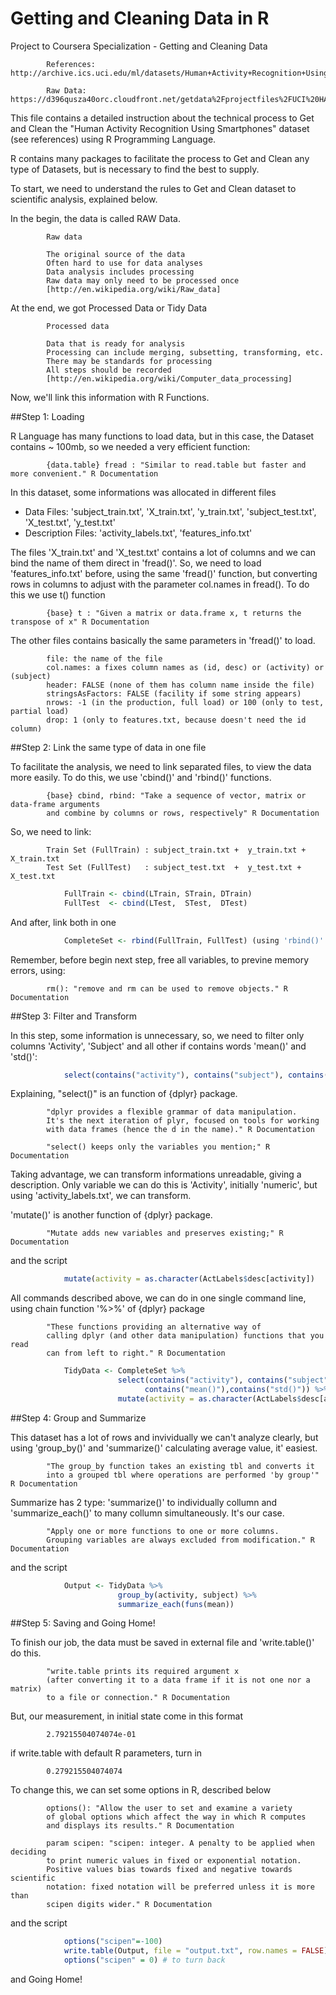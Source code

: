 # Getting and Cleaning Data in R

Project to Coursera Specialization - Getting and Cleaning Data

            References: http://archive.ics.uci.edu/ml/datasets/Human+Activity+Recognition+Using+Smartphones
            
            Raw Data: https://d396qusza40orc.cloudfront.net/getdata%2Fprojectfiles%2FUCI%20HAR%20Dataset.zip 



This file contains a detailed instruction about the technical process to Get and Clean the "Human Activity Recognition Using Smartphones" dataset (see references) using R Programming Language.

R contains many packages to facilitate the process to Get and Clean any type of Datasets, but is necessary to find the best to supply.

To start, we need to understand the rules to Get and Clean dataset to scientific analysis, explained below.

In the begin, the data is called RAW Data.

            Raw data
            
            The original source of the data
            Often hard to use for data analyses
            Data analysis includes processing
            Raw data may only need to be processed once
            [http://en.wikipedia.org/wiki/Raw_data]

At the end, we got Processed Data or Tidy Data
            
            Processed data
            
            Data that is ready for analysis
            Processing can include merging, subsetting, transforming, etc.
            There may be standards for processing
            All steps should be recorded
            [http://en.wikipedia.org/wiki/Computer_data_processing]

Now, we'll link this information with R Functions.


##Step 1: Loading

R Language has many functions to load data, but in this case, the Dataset contains ~ 100mb, so we needed a very efficient function:
            
            {data.table} fread : "Similar to read.table but faster and more convenient." R Documentation

In this dataset, some informations was allocated in different files

- Data Files: 'subject_train.txt', 'X_train.txt', 'y_train.txt', 'subject_test.txt', 'X_test.txt', 'y_test.txt'
- Description Files: 'activity_labels.txt', 'features_info.txt'  

The files 'X_train.txt' and 'X_test.txt' contains a lot of columns and we can bind the name of them direct in 'fread()'. So, we need to load 'features_info.txt' before, using the same 'fread()' function, but converting rows in columns to adjust with the parameter col.names in fread(). To do this we use t() function

            {base} t : "Given a matrix or data.frame x, t returns the transpose of x" R Documentation

The other files contains basically the same parameters in 'fread()' to load.

            file: the name of the file
            col.names: a fixes column names as (id, desc) or (activity) or (subject)
            header: FALSE (none of them has column name inside the file)
            stringsAsFactors: FALSE (facility if some string appears)
            nrows: -1 (in the production, full load) or 100 (only to test, partial load)
            drop: 1 (only to features.txt, because doesn't need the id column)
            
##Step 2: Link the same type of data in one file

To facilitate the analysis, we need to link separated files, to view the data more easily. To do this, we use 'cbind()' and 'rbind()' functions.

            {base} cbind, rbind: "Take a sequence of vector, matrix or data-frame arguments
            and combine by columns or rows, respectively" R Documentation

So, we need to link:

            Train Set (FullTrain) : subject_train.txt +  y_train.txt + X_train.txt
            Test Set (FullTest)   : subject_test.txt  +  y_test.txt +  X_test.txt             

```r
            FullTrain <- cbind(LTrain, STrain, DTrain)
            FullTest  <- cbind(LTest,  STest,  DTest)
```

And after, link both in one

```r
            CompleteSet <- rbind(FullTrain, FullTest) (using 'rbind()' because all the variables already together)
```

Remember, before begin next step, free all variables, to previne memory errors, using:

            rm(): "remove and rm can be used to remove objects." R Documentation
            
##Step 3: Filter and Transform

In this step, some information is unnecessary, so, we need to filter only columns 'Activity', 'Subject' and all other if contains words 'mean()' and 'std()':

```r
            select(contains("activity"), contains("subject"), contains("mean()"),contains("std()"))
```

Explaining, "select()" is an function of {dplyr} package.
            
            "dplyr provides a flexible grammar of data manipulation.
            It's the next iteration of plyr, focused on tools for working 
            with data frames (hence the d in the name)." R Documentation
            
            "select() keeps only the variables you mention;" R Documentation
            
Taking advantage, we can transform informations unreadable, giving a description. Only variable we can do this is 'Activity', initially 'numeric', but using 'activity_labels.txt', we can transform.

'mutate()' is another function of {dplyr} package.

            "Mutate adds new variables and preserves existing;" R Documentation
            
and the script

```r
            mutate(activity = as.character(ActLabels$desc[activity])
```

All commands described above, we can do in one single command line, using chain function '%>%' of {dplyr} package

            "These functions providing an alternative way of 
            calling dplyr (and other data manipulation) functions that you read
            can from left to right." R Documentation
            
```r
            TidyData <- CompleteSet %>%  
                        select(contains("activity"), contains("subject"), 
                              contains("mean()"),contains("std()")) %>%
                        mutate(activity = as.character(ActLabels$desc[activity]))
```

##Step 4: Group and Summarize

This dataset has a lot of rows and invividually we can't analyze clearly, but using 'group_by()' and 'summarize()' calculating average value, it' easiest.

            "The group_by function takes an existing tbl and converts it
            into a grouped tbl where operations are performed 'by group'" R Documentation
            
Summarize has 2 type: 'summarize()' to individually collumn and 'summarize_each()' to many collumn simultaneously. It's our case.

            "Apply one or more functions to one or more columns. 
            Grouping variables are always excluded from modification." R Documentation
            
and the script

```r
            Output <- TidyData %>% 
                        group_by(activity, subject) %>% 
                        summarize_each(funs(mean))
```

##Step 5: Saving and Going Home!

To finish our job, the data must be saved in external file and 'write.table()' do this.

            "write.table prints its required argument x 
            (after converting it to a data frame if it is not one nor a matrix) 
            to a file or connection." R Documentation
            
But, our measurement, in initial state come in this format

            2.79215504074074e-01

if write.table with default R parameters, turn in

            0.279215504074074
            
To change this, we can set some options in R, described below

            options(): "Allow the user to set and examine a variety
            of global options which affect the way in which R computes
            and displays its results." R Documentation
            
            param scipen: "scipen: integer. A penalty to be applied when deciding
            to print numeric values in fixed or exponential notation. 
            Positive values bias towards fixed and negative towards scientific
            notation: fixed notation will be preferred unless it is more than
            scipen digits wider." R Documentation
            
and the script

```r
            options("scipen"=-100)
            write.table(Output, file = "output.txt", row.names = FALSE);
            options("scipen" = 0) # to turn back
```
            
            
and Going Home!
